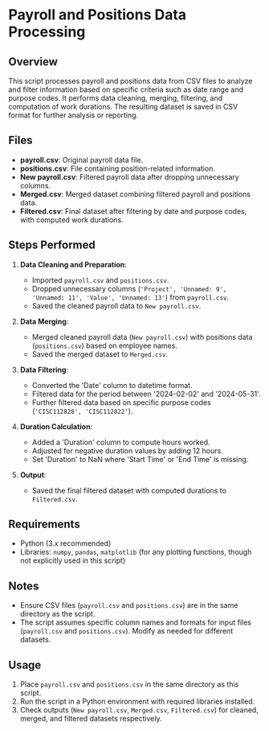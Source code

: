 # Payroll and Positions Data Processing

## Overview
This script processes payroll and positions data from CSV files to analyze and filter information based on specific criteria such as date range and purpose codes. It performs data cleaning, merging, filtering, and computation of work durations. The resulting dataset is saved in CSV format for further analysis or reporting.

## Files
- **payroll.csv**: Original payroll data file.
- **positions.csv**: File containing position-related information.
- **New payroll.csv**: Filtered payroll data after dropping unnecessary columns.
- **Merged.csv**: Merged dataset combining filtered payroll and positions data.
- **Filtered.csv**: Final dataset after filtering by date and purpose codes, with computed work durations.

## Steps Performed
1. **Data Cleaning and Preparation**:
   - Imported `payroll.csv` and `positions.csv`.
   - Dropped unnecessary columns (`'Project', 'Unnamed: 9', 'Unnamed: 11', 'Value', 'Unnamed: 13'`) from `payroll.csv`.
   - Saved the cleaned payroll data to `New payroll.csv`.

2. **Data Merging**:
   - Merged cleaned payroll data (`New payroll.csv`) with positions data (`positions.csv`) based on employee names.
   - Saved the merged dataset to `Merged.csv`.

3. **Data Filtering**:
   - Converted the 'Date' column to datetime format.
   - Filtered data for the period between '2024-02-02' and '2024-05-31'.
   - Further filtered data based on specific purpose codes (`'CISC112828', 'CISC112822'`).

4. **Duration Calculation**:
   - Added a 'Duration' column to compute hours worked.
   - Adjusted for negative duration values by adding 12 hours.
   - Set 'Duration' to NaN where 'Start Time' or 'End Time' is missing.

5. **Output**:
   - Saved the final filtered dataset with computed durations to `Filtered.csv`.

## Requirements
- Python (3.x recommended)
- Libraries: `numpy`, `pandas`, `matplotlib` (for any plotting functions, though not explicitly used in this script)

## Notes
- Ensure CSV files (`payroll.csv` and `positions.csv`) are in the same directory as the script.
- The script assumes specific column names and formats for input files (`payroll.csv` and `positions.csv`). Modify as needed for different datasets.

## Usage
1. Place `payroll.csv` and `positions.csv` in the same directory as this script.
2. Run the script in a Python environment with required libraries installed.
3. Check outputs (`New payroll.csv`, `Merged.csv`, `Filtered.csv`) for cleaned, merged, and filtered datasets respectively.
